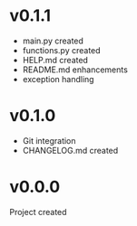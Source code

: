 # v0.1.1
- main.py created
- functions.py created
- HELP.md created
- README.md enhancements
- exception handling
# v0.1.0
- Git integration
- CHANGELOG.md created
# v0.0.0
Project created